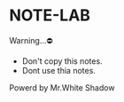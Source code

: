 # NOTE-LAB

Warning...⛔

- Don't copy this notes.
- Dont use thia notes.

Powerd by Mr.White Shadow

